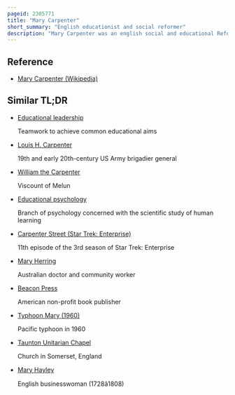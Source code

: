 ```yaml
---
pageid: 2305771
title: "Mary Carpenter"
short_summary: "English educationist and social reformer"
description: "Mary Carpenter was an english social and educational Reformer. The Daughter of a unitarian Minister, she founded a ragged School and Reformatories, bringing previously unavailable educational Opportunities to poor Children and young Offenders in Bristol."
---
```


## Reference

- [Mary Carpenter (Wikipedia)](https://en.wikipedia.org/?curid=2305771)

## Similar TL;DR

- [Educational leadership](/tldr/en/educational-leadership)

  Teamwork to achieve common educational aims

- [Louis H. Carpenter](/tldr/en/louis-h-carpenter)

  19th and early 20th-century US Army brigadier general

- [William the Carpenter](/tldr/en/william-the-carpenter)

  Viscount of Melun

- [Educational psychology](/tldr/en/educational-psychology)

  Branch of psychology concerned with the scientific study of human learning

- [Carpenter Street (Star Trek: Enterprise)](/tldr/en/carpenter-street-star-trek-enterprise)

  11th episode of the 3rd season of Star Trek: Enterprise

- [Mary Herring](/tldr/en/mary-herring)

  Australian doctor and community worker

- [Beacon Press](/tldr/en/beacon-press)

  American non-profit book publisher

- [Typhoon Mary (1960)](/tldr/en/typhoon-mary-1960)

  Pacific typhoon in 1960

- [Taunton Unitarian Chapel](/tldr/en/taunton-unitarian-chapel)

  Church in Somerset, England

- [Mary Hayley](/tldr/en/mary-hayley)

  English businesswoman (1728â1808)

